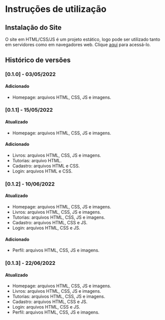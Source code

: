 # Instruções de utilização

## Instalação do Site

O site em HTML/CSS/JS é um projeto estático, logo pode ser utilizado tanto em servidores como em navegadores web. Clique <a href="https://icei-puc-minas-pmv-ads.github.io/pmv-ads-2022-1-e1-proj-web-t3-vida-de-estudante/src/paginaHome/index.html">aqui</a> para acessá-lo. 

## Histórico de versões

### [0.1.0] - 03/05/2022
#### Adicionado
- Homepage: arquivos HTML, CSS, JS e imagens.

### [0.1.1] - 15/05/2022
#### Atualizado
- Homepage: arquivos HTML, CSS, JS e imagens.

#### Adicionado
- Livros: arquivos HTML, CSS, JS e imagens.
- Tutorias: arquivo HTML.
- Cadastro: arquivos HTML e CSS.
- Login: arquivos HTML e CSS.

### [0.1.2] - 10/06/2022
#### Atualizado
- Homepage: arquivos HTML, CSS, JS e imagens.
- Livros: arquivos HTML, CSS, JS e imagens.
- Tutorias: arquivos HTML, CSS, JS e imagens.
- Cadastro: arquivos HTML, CSS e JS.
- Login: arquivos HTML, CSS e JS.

#### Adicionado
- Perfil: arquivos HTML, CSS, JS e imagens.

### [0.1.3] - 22/06/2022
#### Atualizado
- Homepage: arquivos HTML, CSS, JS e imagens.
- Livros: arquivos HTML, CSS, JS e imagens.
- Tutorias: arquivos HTML, CSS, JS e imagens.
- Cadastro: arquivos HTML, CSS e JS.
- Login: arquivos HTML, CSS e JS.
- Perfil: arquivos HTML, CSS, JS e imagens.
